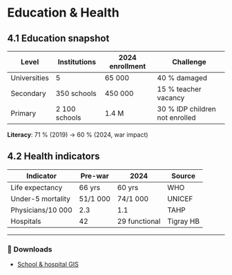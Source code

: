 # Education & Health

## 4.1 Education snapshot

| Level | Institutions | 2024 enrollment | Challenge |
|---|---|---|---|
| Universities | 5 | 65 000 | 40 % damaged |
| Secondary | 350 schools | 450 000 | 15 % teacher vacancy |
| Primary | 2 100 schools | 1.4 M | 30 % IDP children not enrolled |

**Literacy**: 71 % (2019) → 60 % (2024, war impact)

## 4.2 Health indicators

| Indicator | Pre-war | 2024 | Source |
|---|---|---|---|
| Life expectancy | 66 yrs | 60 yrs | WHO |
| Under-5 mortality | 51/1 000 | 74/1 000 | UNICEF |
| Physicians/10 000 | 2.3 | 1.1 | TAHP |
| Hospitals | 42 | 29 functional | Tigray HB |

---

### 📁 Downloads

- [School & hospital GIS](https://github.com/yosephdev/tigray.ternafit.org/raw/main/assets/data/edu_health.zip)
